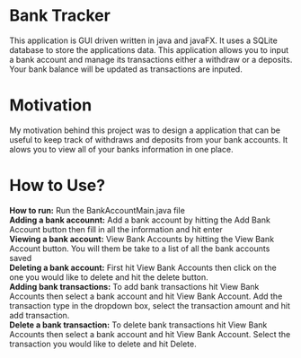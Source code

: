 # Bank Tracker

This application is GUI driven written in java and javaFX. It uses a SQLite database to store the applications data. This application allows you to input a bank account and manage its transactions either a withdraw or a deposits. Your bank balance will be updated as transactions are inputed. 

# Motivation

My motivation behind this project was to design a application that can be useful to keep track of withdraws and deposits from your bank accounts. It alows you to view all of your banks information in one place. 

# How to Use?

**How to run:** Run the BankAccountMain.java file<br />
**Adding a bank accounnt:** Add a bank account by hitting the Add Bank Account button then fill in all the information and hit enter<br />
**Viewing a bank account:** View Bank Accounts by hitting the View Bank Account button. You will them be take to a list of all the bank accounts saved<br />
**Deleting a bank account:** First hit View Bank Accounts then click on the one you would like to delete and hit the delete button.<br />
**Adding bank transactions:** To add bank transactions hit View Bank Accounts then select a bank account and hit View Bank Account. Add the transaction type in the dropdown box, select the transaction amount and hit add transaction.<br />
**Delete a bank transaction:** To delete bank transactions hit View Bank Accounts then select a bank account and hit View Bank Account. Select the transaction you would like to delete and hit Delete.<br />